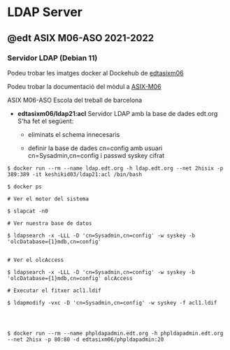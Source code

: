 # LDAP Server
## @edt ASIX M06-ASO 2021-2022
### Servidor LDAP (Debian 11)

Podeu trobar les imatges docker al Dockehub de [edtasixm06](https://hub.docker.com/u/edtasixm06/)

Podeu trobar la documentació del mòdul a [ASIX-M06](https://sites.google.com/site/asixm06edt/)

ASIX M06-ASO Escola del treball de barcelona


 * **edtasixm06/ldap21:acl** Servidor LDAP amb la base de dades edt.org
   S'ha fet el següent:
   
   * eliminats el schema innecesaris

   * definir la base de dades cn=config amb usuari cn=Sysadmin,cn=config i passwd syskey cifrat


```
$ docker run --rm --name ldap.edt.org -h ldap.edt.org --net 2hisix -p 389:389 -it keshikid03/ldap21:acl /bin/bash

$ docker ps

# Ver el motor del sistema

$ slapcat -n0

# Ver nuestra base de datos

$ ldapsearch -x -LLL -D 'cn=Sysadmin,cn=config' -w syskey -b 'olcDatabase={1}mdb,cn=config'


# Ver el olcAccess 

$ ldapsearch -x -LLL -D 'cn=Sysadmin,cn=config' -w syskey -b 'olcDatabase={1}mdb,cn=config' olcAccess

# Executar el fitxer acl1.ldif

$ ldapmodify -vxc -D 'cn=Sysadmin,cn=config' -w syskey -f acl1.ldif




$ docker run --rm --name phpldapadmin.edt.org -h phpldapadmin.edt.org --net 2hisx -p 80:80 -d edtasixm06/phpldapadmin:20
```



